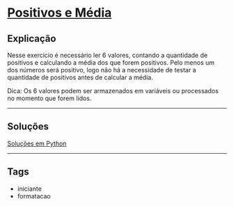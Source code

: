 # [Positivos e Média](https://www.beecrowd.com.br/judge/pt/problems/view/1064)

## Explicação

Nesse exercício é necessário ler 6 valores, contando a quantidade de positivos e calculando a média dos que forem positivos. Pelo menos um dos números será positivo, logo não há a necessidade de testar a quantidade de positivos antes de calcular a média.

Dica: Os 6 valores podem ser armazenados em variáveis ou processados no momento que forem lidos.

---

## Soluções

[Soluções em Python](../../solu%C3%A7%C3%B5es/beecrowd/1064_python.md)

---

## Tags

- iniciante
- formatacao


